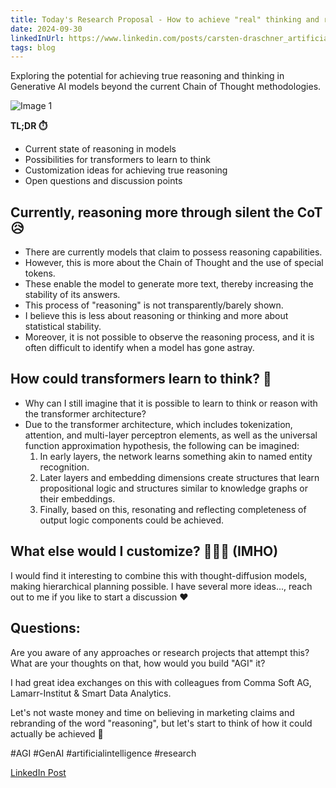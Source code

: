 ```yaml
---
title: Today's Research Proposal - How to achieve "real" thinking and reasoning in GenAI, rather than just relying on a silent Chain of Thought, as seen in ReflectionAI or possibly GPT-o1?
date: 2024-09-30
linkedInUrl: https://www.linkedin.com/posts/carsten-draschner_artificialintelligence-genai-sustainability-activity-7243978164564111361-12R6?utm_source=share&utm_medium=member_desktop
tags: blog
---
```


Exploring the potential for achieving true reasoning and thinking in Generative AI models beyond the current Chain of Thought methodologies.

![Image 1](/img/blog_images/1726499742573.jpeg)

**TL;DR ⏱️**
- Current state of reasoning in models
- Possibilities for transformers to learn to think
- Customization ideas for achieving true reasoning
- Open questions and discussion points

<!-- excerpt -->

## Currently, reasoning more through silent the CoT 😥

- There are currently models that claim to possess reasoning capabilities.
- However, this is more about the Chain of Thought and the use of special tokens.
- These enable the model to generate more text, thereby increasing the stability of its answers.
- This process of "reasoning" is not transparently/barely shown.
- I believe this is less about reasoning or thinking and more about statistical stability.
- Moreover, it is not possible to observe the reasoning process, and it is often difficult to identify when a model has gone astray.

## How could transformers learn to think? 🤯

- Why can I still imagine that it is possible to learn to think or reason with the transformer architecture?
- Due to the transformer architecture, which includes tokenization, attention, and multi-layer perceptron elements, as well as the universal function approximation hypothesis, the following can be imagined:
    1. In early layers, the network learns something akin to named entity recognition.
    2. Later layers and embedding dimensions create structures that learn propositional logic and structures similar to knowledge graphs or their embeddings.
    3. Finally, based on this, resonating and reflecting completeness of output logic components could be achieved.

## What else would I customize? 👨🏼‍💻 (IMHO)

I would find it interesting to combine this with thought-diffusion models, making hierarchical planning possible. I have several more ideas..., reach out to me if you like to start a discussion ❤️

## Questions:

Are you aware of any approaches or research projects that attempt this?
What are your thoughts on that, how would you build "AGI" it?

I had great idea exchanges on this with colleagues from Comma Soft AG, Lamarr-Institut & Smart Data Analytics.

Let's not waste money and time on believing in marketing claims and rebranding of the word "reasoning", but let's start to think of how it could actually be achieved 🤗

#AGI #GenAI #artificialintelligence #research

[LinkedIn Post](https://www.linkedin.com/posts/carsten-draschner_artificialintelligence-genai-sustainability-activity-7243978164564111361-12R6?utm_source=share&utm_medium=member_desktop)
